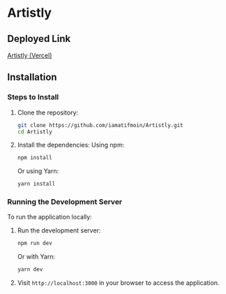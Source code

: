 # Artistly

## Deployed Link

[Artistly (Vercel)](https://artistly-chi-eight.vercel.app/)

## Installation

### Steps to Install

1. Clone the repository:

   ```bash
   git clone https://github.com/iamatifmoin/Artistly.git
   cd Artistly
   ```

2. Install the dependencies:
   Using npm:
   ```bash
   npm install
   ```
   Or using Yarn:
   ```bash
   yarn install
   ```

### Running the Development Server

To run the application locally:

1. Run the development server:

   ```bash
   npm run dev
   ```

   Or with Yarn:

   ```bash
   yarn dev
   ```

2. Visit `http://localhost:3000` in your browser to access the application.
